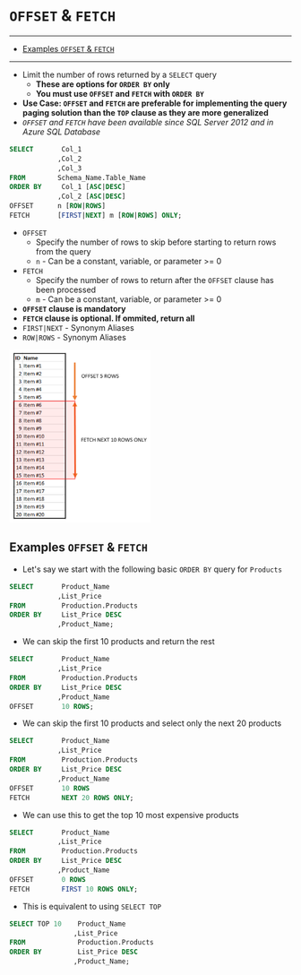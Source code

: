 # `OFFSET` & `FETCH`

---

- [Examples `OFFSET` \& `FETCH`](#examples-offset--fetch)

---

- Limit the number of rows returned by a `SELECT` query
  - **These are options for `ORDER BY` only**
  - **You must use `OFFSET` and `FETCH` with `ORDER BY`**
- **Use Case: `OFFSET` and `FETCH` are preferable for implementing the query paging solution than the `TOP` clause as they are more generalized**
- *`OFFSET` and `FETCH` have been available since SQL Server 2012 and in Azure SQL Database*

```sql
SELECT       Col_1
            ,Col_2
            ,Col_3
FROM        Schema_Name.Table_Name
ORDER BY     Col_1 [ASC|DESC]
            ,Col_2 [ASC|DESC]
OFFSET      n [ROW|ROWS]
FETCH       [FIRST|NEXT] m [ROW|ROWS] ONLY;
```

- `OFFSET`
  - Specify the number of rows to skip before starting to return rows from the query
  - `n` - Can be a constant, variable, or parameter >= 0
- `FETCH`
  - Specify the number of rows to return after the `OFFSET` clause has been processed
  - `m` - Can be a constant, variable, or parameter >= 0
- **`OFFSET` clause is mandatory**
- **`FETCH` clause is optional. If ommited, return all**
- `FIRST|NEXT` - Synonym Aliases
- `ROW|ROWS` - Synonym Aliases

<img src="../../figures/offset-fetch.png" width=50%>

## Examples `OFFSET` & `FETCH`

- Let's say we start with the following basic `ORDER BY` query for `Products`

```sql
SELECT       Product_Name
            ,List_Price
FROM         Production.Products
ORDER BY     List_Price DESC
            ,Product_Name;
```

- We can skip the first 10 products and return the rest

```sql
SELECT       Product_Name
            ,List_Price
FROM         Production.Products
ORDER BY     List_Price DESC
            ,Product_Name
OFFSET       10 ROWS;
```

- We can skip the first 10 products and select only the next 20 products

```sql
SELECT       Product_Name
            ,List_Price
FROM         Production.Products
ORDER BY     List_Price DESC
            ,Product_Name
OFFSET       10 ROWS
FETCH        NEXT 20 ROWS ONLY;
```

- We can use this to get the top 10 most expensive products

```sql
SELECT       Product_Name
            ,List_Price
FROM         Production.Products
ORDER BY     List_Price DESC
            ,Product_Name
OFFSET       0 ROWS
FETCH        FIRST 10 ROWS ONLY;
```

- This is equivalent to using `SELECT TOP`

```sql
SELECT TOP 10    Product_Name
                ,List_Price
FROM             Production.Products
ORDER BY         List_Price DESC
                ,Product_Name;
```
